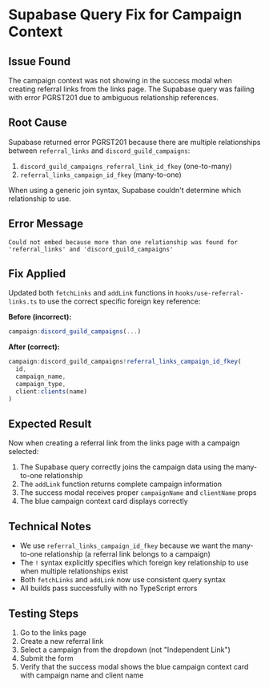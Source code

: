 # Supabase Query Fix for Campaign Context

## Issue Found
The campaign context was not showing in the success modal when creating referral links from the links page. The Supabase query was failing with error PGRST201 due to ambiguous relationship references.

## Root Cause
Supabase returned error PGRST201 because there are multiple relationships between `referral_links` and `discord_guild_campaigns`:

1. `discord_guild_campaigns_referral_link_id_fkey` (one-to-many)
2. `referral_links_campaign_id_fkey` (many-to-one)

When using a generic join syntax, Supabase couldn't determine which relationship to use.

## Error Message
```
Could not embed because more than one relationship was found for 'referral_links' and 'discord_guild_campaigns'
```

## Fix Applied
Updated both `fetchLinks` and `addLink` functions in `hooks/use-referral-links.ts` to use the correct specific foreign key reference:

**Before (incorrect):**
```typescript
campaign:discord_guild_campaigns(...)
```

**After (correct):**
```typescript
campaign:discord_guild_campaigns!referral_links_campaign_id_fkey(
  id,
  campaign_name,
  campaign_type,
  client:clients(name)
)
```

## Expected Result
Now when creating a referral link from the links page with a campaign selected:
1. The Supabase query correctly joins the campaign data using the many-to-one relationship
2. The `addLink` function returns complete campaign information
3. The success modal receives proper `campaignName` and `clientName` props
4. The blue campaign context card displays correctly

## Technical Notes
- We use `referral_links_campaign_id_fkey` because we want the many-to-one relationship (a referral link belongs to a campaign)
- The `!` syntax explicitly specifies which foreign key relationship to use when multiple relationships exist
- Both `fetchLinks` and `addLink` now use consistent query syntax
- All builds pass successfully with no TypeScript errors

## Testing Steps
1. Go to the links page
2. Create a new referral link
3. Select a campaign from the dropdown (not "Independent Link")
4. Submit the form
5. Verify that the success modal shows the blue campaign context card with campaign name and client name 